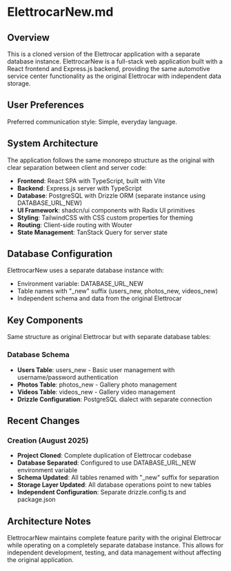 # ElettrocarNew.md

## Overview

This is a cloned version of the Elettrocar application with a separate database instance. ElettrocarNew is a full-stack web application built with a React frontend and Express.js backend, providing the same automotive service center functionality as the original Elettrocar with independent data storage.

## User Preferences

Preferred communication style: Simple, everyday language.

## System Architecture

The application follows the same monorepo structure as the original with clear separation between client and server code:

- **Frontend**: React SPA with TypeScript, built with Vite
- **Backend**: Express.js server with TypeScript
- **Database**: PostgreSQL with Drizzle ORM (separate instance using DATABASE_URL_NEW)
- **UI Framework**: shadcn/ui components with Radix UI primitives
- **Styling**: TailwindCSS with CSS custom properties for theming
- **Routing**: Client-side routing with Wouter
- **State Management**: TanStack Query for server state

## Database Configuration

ElettrocarNew uses a separate database instance with:
- Environment variable: DATABASE_URL_NEW
- Table names with "_new" suffix (users_new, photos_new, videos_new)
- Independent schema and data from the original Elettrocar

## Key Components

Same structure as original Elettrocar but with separate database tables:

### Database Schema
- **Users Table**: users_new - Basic user management with username/password authentication
- **Photos Table**: photos_new - Gallery photo management
- **Videos Table**: videos_new - Gallery video management
- **Drizzle Configuration**: PostgreSQL dialect with separate connection

## Recent Changes

### Creation (August 2025)
- **Project Cloned**: Complete duplication of Elettrocar codebase
- **Database Separated**: Configured to use DATABASE_URL_NEW environment variable
- **Schema Updated**: All tables renamed with "_new" suffix for separation
- **Storage Layer Updated**: All database operations point to new tables
- **Independent Configuration**: Separate drizzle.config.ts and package.json

## Architecture Notes

ElettrocarNew maintains complete feature parity with the original Elettrocar while operating on a completely separate database instance. This allows for independent development, testing, and data management without affecting the original application.